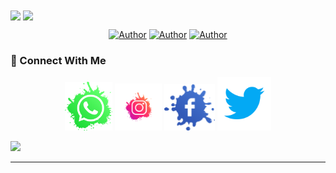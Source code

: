 <img align="center" width="240" src="https://media1.tenor.com/m/nesdlcEueKQAAAAC/killua-gon.gif" />
 <img src="http://readme-typing-svg.herokuapp.com?font=Black+Ops+One&size=40&pause=1000&color=1BAFBAFF&center=true&width=1000&height=100&multiline=false&lines=Welcome+to+sad demon's+bot+platform!;and+application+Developer+|+Bot+Creator+|+;Heading+to the+Future,+One+bot+at+a+Time💡;Stay+happy,+Stay+innovative!"

<p align="center">
  <a href="https://github.com/DenverCoder1/readme-typing-svg">
   <p align="center">
   <a href="https://github.com/saddemon1185"><img title="Author" src="https://img.shields.io/badge/saddemon1185-black?style=for-the-badge&logo=Github"></a> <a href="https://www.whatsapp.com/channel/0029Vayffwg3rZZiMjoycd1z"><img title="Author" src="https://img.shields.io/badge/CHANNEL-black?style=for-the-badge&logo=whatsapp"></a> <a href="https://wa.me/254757959246"><img title="Author" src="https://img.shields.io/badge/CHAT US-black?style=for-the-badge&logo=whatsapp"></a>
     
### 🌟 Connect With Me
<p align="center">
  <a href="https://whatsapp.com/channel/0029Vayffwg3rZZiMjoycd1z"><img src="https://raw.githubusercontent.com/shizothetechie/database/main/icon/WhatsApp.png" width="15%"></a>
  <a href="https://instagram.com/_its.silva"><img src="https://raw.githubusercontent.com/shizothetechie/database/main/icon/Instagram.png" width="15%"></a>
  <a href="https://www.facebook.com/profile.php?id=100055490090211"><img src="https://raw.githubusercontent.com/shizothetechie/database/main/icon/Facebook.png" width="16%"></a>
  <a href="https://x.com/silva_african"><img src="https://raw.githubusercontent.com/shizothetechie/database/main/icon/twitter.png" width="17%"></a>
</p>

  <img src="http://readme-typing-svg.herokuapp.com?font=Black+Ops+One&size=40&pause=1000&color=1BAFBAFF&center=true&width=1000&height=100&multiline=false&lines=Welcome+to+sad demon's+bot+platform!;and+application+Developer+|+Bot+Creator+|+;Heading+to the+Future,+One+bot+at+a+Time💡;Stay+happy,+Stay+innovative!">
  </a>
</p>

---

